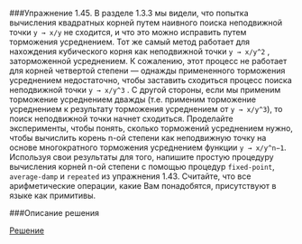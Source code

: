 ###Упражнение 1.45.
В разделе 1.3.3 мы видели, что попытка вычисления квадратных корней путем наивного поиска 
неподвижной точки `y → x/y` не сходится, и что это можно исправить путем торможения
усреднением. Тот же самый метод работает для нахождения кубического корня как неподвижной
точки `y → x/y^2` , заторможенной усреднением. К сожалению, этот процесс не работает для корней 
четвертой степени — однажды примененного торможения усреднением недостаточно, чтобы
заставить сходиться процесс поиска неподвижной точки `y → x/y^3` . С другой стороны, если мы
применим торможение усреднением дважды (т.е. применим торможение усреднением к результату
торможения усреднением от `y → x/y^3`), то поиск неподвижной точки начнет сходиться. 
Проделайте эксперименты, чтобы понять, сколько торможений усреднением нужно, чтобы вычислить
корень n-ой степени как неподвижную точку на основе многократного торможения усреднением
функции `y → x/y^n−1`. Используя свои результаты для того, напишите простую процедуру вычисления
корней n-ой степени с помощью процедур `fixed-point`, `average-damp` и `repeated` из упражнения 1.43. 
Считайте, что все арифметические операции, какие Вам понадобятся, присутствуют в языке как примитивы.

###Описание решения

[Решение](../../src/chapter01/ex-1-45.rkt) 

